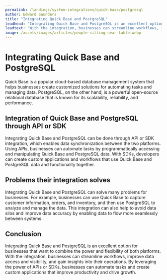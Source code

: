 ```yaml
---
permalink: /landings/system-integrations/quick-base/postgresql
author: Edward Saunders
title: "Integrating Quick Base and PostgreSQL"
leadhead: "Integrating Quick Base and PostgreSQL is an excellent option for businesses that want to combine the power and flexibility of both platforms"
leadtext: "With the integration, businesses can streamline workflows, improve data access and visibility, and gain insights into their operations. By leveraging the power of APIs or SDKs, businesses can automate tasks and create custom applications that improve productivity and drive growth."
image: /assets/images/articles/people-sitting-near-table.webp
---
```

<div class="arttext">    <h1>Integrating Quick Base and PostgreSQL</h1>
    <p>Quick Base is a popular cloud-based database management system that helps businesses create customized solutions for automating tasks and managing data. PostgreSQL, on the other hand, is a powerful open-source relational database that is known for its scalability, reliability, and performance.</p>
    <h2>Integration of Quick Base and PostgreSQL through API or SDK</h2>
    <p>Integrating Quick Base and PostgreSQL can be done through API or SDK integration, which enables data synchronization between the two platforms. Using APIs, businesses can automate tasks by programmatically accessing and manipulating Quick Base and PostgreSQL data. With SDKs, developers can create custom applications and workflows that use Quick Base and PostgreSQL data and functionality together.</p>
    <h2>Problems their integration solves</h2>
    <p>Integrating Quick Base and PostgreSQL can solve many problems for businesses. For example, businesses can use Quick Base to capture customer information, orders, and inventory, and then use PostgreSQL to analyze and manage the data. This integration can also help to avoid data silos and improve data accuracy by enabling data to flow more seamlessly between systems.</p>
    <h2>Conclusion</h2>
    <p>Integrating Quick Base and PostgreSQL is an excellent option for businesses that want to combine the power and flexibility of both platforms. With the integration, businesses can streamline workflows, improve data access and visibility, and gain insights into their operations. By leveraging the power of APIs or SDKs, businesses can automate tasks and create custom applications that improve productivity and drive growth.</p>
</div>